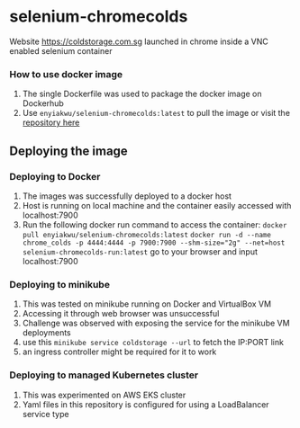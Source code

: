 # selenium-chromecolds
Website https://coldstorage.com.sg launched in chrome inside a VNC enabled selenium container


### How to use docker image
1. The single Dockerfile was used to package the docker image on Dockerhub
2. Use `enyiakwu/selenium-chromecolds:latest` to pull the image or visit the [repository here](https://hub.docker.com/layers/190520916/enyiakwu/selenium-chromecolds/latest/images/sha256-97b63a0c8c86ac1b1a51dca12dbd198cede3924e4bd2848d156a4de58e31c1e5?context=repo)

## Deploying the image
### Deploying to Docker
1. The images was successfully deployed to a docker host
2. Host is running on local machine and the container easily accessed with localhost:7900
3. Run the following docker run command to access the container:
`docker pull enyiakwu/selenium-chromecolds:latest`
`docker run -d --name chrome_colds -p 4444:4444 -p 7900:7900 --shm-size="2g" --net=host selenium-chromecolds-run:latest`
go to your browser and input localhost:7900

### Deploying to minikube
1. This was tested on minikube running on Docker and VirtualBox VM
2. Accessing it through web browser was unsuccessful
3. Challenge was observed with exposing the service for the minikube VM deployments
4. use this `minikube service coldstorage --url` to fetch the IP:PORT link
5. an ingress controller might be required for it to work


### Deploying to managed Kubernetes cluster
1. This was experimented on AWS EKS cluster
2. Yaml files in this repository is configured for using a LoadBalancer service type
